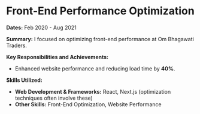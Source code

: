 # Front-End Performance Optimization

**Dates:** Feb 2020 - Aug 2021

**Summary:**
I focused on optimizing front-end performance at Om Bhagawati Traders.

**Key Responsibilities and Achievements:**
* Enhanced website performance and reducing load time by **40%**.

**Skills Utilized:**
* **Web Development & Frameworks:** React, Next.js (optimization techniques often involve these)
* **Other Skills:** Front-End Optimization, Website Performance